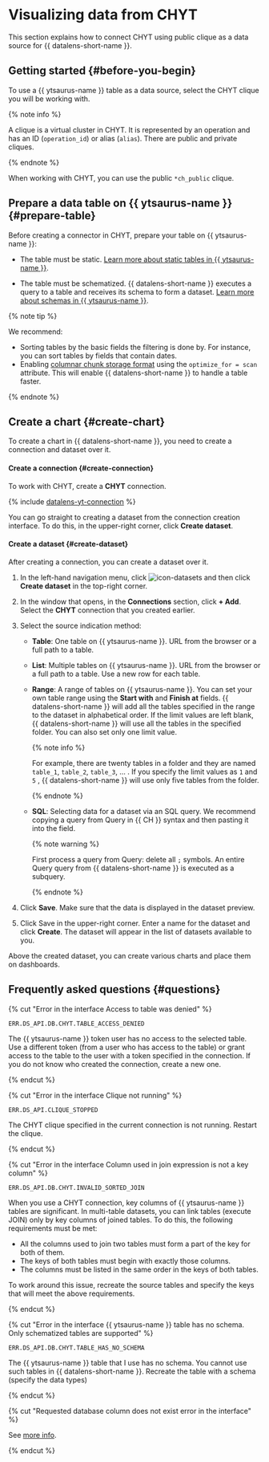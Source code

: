 
# Visualizing data from CHYT


This section explains how to connect CHYT using public clique as a data source for {{ datalens-short-name }}.

## Getting started {#before-you-begin}

To use a {{ ytsaurus-name }} table as a data source, select the CHYT clique you will be working with.

{% note info %}

A clique is a virtual cluster in CHYT. It is represented by an operation and has an ID (`operation_id`) or alias (`alias`). There are public and private cliques.

{% endnote %}


When working with CHYT, you can use the public `*ch_public` clique.

## Prepare a data table on {{ ytsaurus-name }} {#prepare-table}

Before creating a connector in CHYT, prepare your table on {{ ytsaurus-name }}:

- The table must be static. [Learn more about static tables in {{ ytsaurus-name }}](https://ytsaurus.tech/docs/ru/user-guide/storage/static-tables).

- The table must be schematized. {{ datalens-short-name }} executes a query to a table and receives its schema to form a dataset. [Learn more about schemas in {{ ytsaurus-name }}](https://ytsaurus.tech/docs/ru/user-guide/storage/static-schema).

{% note tip %}

We recommend:

* Sorting tables by the basic fields the filtering is done by. For instance, you can sort tables by fields that contain dates.
* Enabling [columnar chunk storage format](https://ytsaurus.tech/docs/ru/user-guide/storage/chunks#columns) using the `optimize_for = scan` attribute. This will enable {{ datalens-short-name }} to handle a table faster.

{% endnote %}

## Create a chart {#create-chart}


To create a chart in {{ datalens-short-name }}, you need to create a connection and dataset over it.

#### Create a connection {#create-connection}

To work with CHYT, create a **CHYT** connection.

{% include [datalens-yt-connection](../../_includes/datalens/internal/datalens-yt-connection.md) %}

You can go straight to creating a dataset from the connection creation interface. To do this, in the upper-right corner, click **Create dataset**.

#### Create a dataset {#create-dataset}

After creating a connection, you can create a dataset over it.

1. In the left-hand navigation menu, click ![icon-datasets](../../_assets/datalens/nav-datasets.svg) and then click **Create dataset** in the top-right corner.
1. In the window that opens, in the **Connections** section, click **+ Add**. Select the **CHYT** connection that you created earlier.

1. Select the source indication method:

   - **Table**: One table on {{ ytsaurus-name }}. URL from the browser or a full path to a table.

   - **List**: Multiple tables on {{ ytsaurus-name }}. URL from the browser or a full path to a table. Use a new row for each table.

   - **Range**: A range of tables on {{ ytsaurus-name }}. You can set your own table range using the **Start with** and **Finish at** fields. {{ datalens-short-name }} will add all the tables specified in the range to the dataset in alphabetical order. If the limit values are left blank, {{ datalens-short-name }} will use all the tables in the specified folder. You can also set only one limit value.

      {% note info %}

      For example, there are twenty tables in a folder and they are named `table_1`, `table_2`, `table_3`, ... . If you specify the limit values as `1` and `5` , {{ datalens-short-name }} will use only five tables from the folder.

      {% endnote %}

   - **SQL**: Selecting data for a dataset via an SQL query. We recommend copying a query from Query in {{ CH }} syntax and then pasting it into the field.

      {% note warning %}

      First process a query from Query: delete all `;` symbols. An entire Query query from {{ datalens-short-name }} is executed as a subquery.

      {% endnote %}

1. Click **Save**. Make sure that the data is displayed in the dataset preview.

1. Click Save in the upper-right corner. Enter a name for the dataset and click **Create**. The dataset will appear in the list of datasets available to you.

Above the created dataset, you can create various charts and place them on dashboards.

## Frequently asked questions {#questions}


{% cut "Error in the interface Access to table was denied" %}

`ERR.DS_API.DB.CHYT.TABLE_ACCESS_DENIED `

The {{ ytsaurus-name }} token user has no access to the selected table. Use a different token (from a user who has access to the table) or grant access to the table to the user with a token specified in the connection.
If you do not know who created the connection, create a new one.

{% endcut %}

{% cut "Error in the interface Clique not running" %}

`ERR.DS_API.CLIQUE_STOPPED`

The CHYT clique specified in the current connection is not running. Restart the clique.

{% endcut %}

{% cut "Error in the interface Column used in join expression is not a key column" %}

`ERR.DS_API.DB.CHYT.INVALID_SORTED_JOIN`

When you use a CHYT connection, key columns of {{ ytsaurus-name }} tables are significant. In multi-table datasets, you can link tables (execute JOIN) only by key columns of joined tables. To do this, the following requirements must be met:
* All the columns used to join two tables must form a part of the key for both of them.
* The keys of both tables must begin with exactly those columns.
* The columns must be listed in the same order in the keys of both tables.

To work around this issue, recreate the source tables and specify the keys that will meet the above requirements.

{% endcut %}


{% cut "Error in the interface {{ ytsaurus-name }} table has no schema. Only schematized tables are supported" %}

`ERR.DS_API.DB.CHYT.TABLE_HAS_NO_SCHEMA`

The {{ ytsaurus-name }} table that I use has no schema. You cannot use such tables in {{ datalens-short-name }}. Recreate the table with a schema (specify the data types)

{% endcut %}


{% cut "Requested database column does not exist error in the interface" %}

See [more info](../../datalens/troubleshooting/errors/ERR-DS_API-DB-COLUMN_DOES_NOT_EXIST.md).

{% endcut %}
